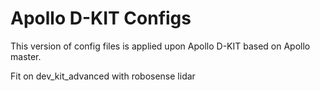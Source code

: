 # Apollo D-KIT Configs

This version of config files is applied upon Apollo D-KIT based on Apollo master.

Fit on dev_kit_advanced with robosense lidar